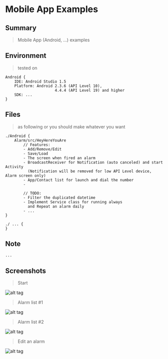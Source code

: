 Mobile App Examples
===============


Summary
----------
> Mobile App (Android, ...) examples


Environment
----------
> tested on

    Android {
        IDE: Android Studio 1.5
        Platform: Android 2.3.6 (API Level 10),
                          4.4.4 (API Level 19) and higher
        SDK: ...
    }


Files
----------
> as following or you should make whatever you want

    ./Android {
        Alarm/src/HeyHereYouAre
            // Features:
            - Add/Remove/Edit
            - Save/Load
            - The screen when fired an alarm
            - BroadcastReceiver for Notification (auto canceled) and start Activity
              (Notification will be removed for low API Level device, Alarm screen only)
            - App/Contact list for launch and dial the number
            -

            // TODO:
            - Filter the duplicated datetime
            - Implement Service class for running always
              and Repeat an alarm daily
            - ...
    }

    ./ ... {
    }
	  

Note
----------
>
	...



Screenshots
----------

> Start

![alt tag](https://github.com/godmode2k/mobile_app_examples/raw/master/Android/Alarm/screenshots/screenshot_01.png)

> Alarm list #1

![alt tag](https://github.com/godmode2k/mobile_app_examples/raw/master/Android/Alarm/screenshots/screenshot_02.png)

> Alarm list #2

![alt tag](https://github.com/godmode2k/mobile_app_examples/raw/master/Android/Alarm/screenshots/screenshot_03.png)

> Edit an alarm

![alt tag](https://github.com/godmode2k/mobile_app_examples/raw/master/Android/Alarm/screenshots/screenshot_04.png)


